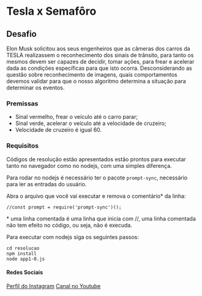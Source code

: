 # Tesla x Semafôro

## Desafio

Elon Musk solicitou aos seus engenheiros que as câmeras dos carros da TESLA realizassem o reconhecimento dos sinais de trânsito, para tanto os mesmos devem ser capazes de decidir, tomar ações, para frear e acelerar dada as condições específicas para que isto ocorra. 
Desconsiderando as questão sobre reconhecimento de imagens, quais comportamentos devemos validar para que o nosso algoritmo determina a situação para determinar os eventos.

### Premissas
- Sinal vermelho, frear o veículo até o carro parar;
- Sinal verde, acelerar o veículo até a velocidade de cruzeiro;
- Velocidade de cruzeiro é igual 60.

### Requisitos
Códigos de resolução estão apresentados estão prontos para executar tanto no navegador como no nodejs, com uma simples diferença.

Para rodar no nodejs é necessário ter o pacote `prompt-sync`, necessário para ler as entradas do usuário.

Abra o arquivo que você vai executar e remova o comentário* da linha:
```
//const prompt = require('prompt-sync')();
```

\* uma linha comentada é uma linha que inicia com //, uma linha comentada não tem efeito no código, ou seja, não é execuda.

Para executar com nodejs siga os seguintes passos:
```
cd resolucao
npm install
node app1-0.js
```

#### Redes Sociais 
[Perfil do Instagram](https://www.instagram.com/quero.aprender.logica/)
[Canal no Youtube](https://www.youtube.com/channel/UC3-KMW_KosUNBSdTSv2ux5Q)
